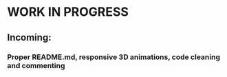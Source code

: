 # WORK IN PROGRESS

## Incoming:

 ### Proper README.md, responsive 3D animations, code cleaning and commenting